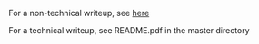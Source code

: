 For a non-technical writeup, see [here](https://medium.com/@jxuwrsb/using-clustering-to-determine-crucial-skills-in-crafting-lineups-3b8f35681f5d)

For a technical writeup, see README.pdf in the master directory

